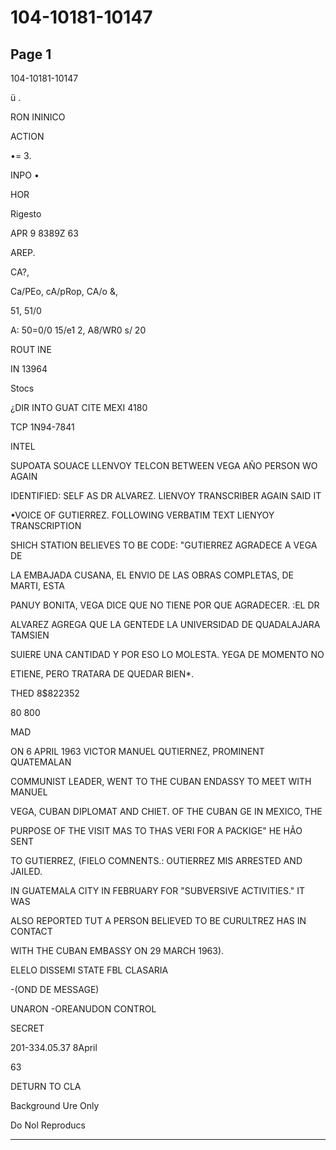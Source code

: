 # 104-10181-10147

## Page 1

104-10181-10147

ü .

RON ININICO

ACTION

•= 3.

INPO •

HOR

Rigesto

APR 9 8389Z 63

AREP.

CA?,

Ca/PEo, cA/pRop, CA/o &,

51, 51/0

A: 50=0/0 15/e1 2, A8/WR0 s/ 20

ROUT INE

IN 13964

Stocs

¿DIR INTO GUAT CITE MEXI 4180

TCP 1N94-7841

INTEL

SUPOATA SOUACE LLENVOY TELCON BETWEEN VEGA AÑO PERSON WO AGAIN

IDENTIFIED: SELF AS DR ALVAREZ. LIENVOY TRANSCRIBER AGAIN SAID IT

•VOICE OF GUTIERREZ. FOLLOWING VERBATIM TEXT LIENYOY TRANSCRIPTION

SHICH STATION BELIEVES TO BE CODE: "GUTIERREZ AGRADECE A VEGA DE

LA EMBAJADA CUSANA, EL ENVIO DE LAS OBRAS COMPLETAS, DE MARTI, ESTA

PANUY BONITA, VEGA DICE QUE NO TIENE POR QUE AGRADECER. :EL DR

ALVAREZ AGREGA QUE LA GENTEDE LA UNIVERSIDAD DE QUADALAJARA TAMSIEN

SUIERE UNA CANTIDAD Y POR ESO LO MOLESTA. YEGA DE MOMENTO NO

ETIENE, PERO TRATARA DE QUEDAR BIEN*.

THED 8$822352

80 800

MAD

ON 6 APRIL 1963 VICTOR MANUEL QUTIERNEZ, PROMINENT QUATEMALAN

COMMUNIST LEADER, WENT TO THE CUBAN ENDASSY TO MEET WITH MANUEL

VEGA, CUBAN DIPLOMAT AND CHIET. OF THE CUBAN GE IN MEXICO, THE

PURPOSE OF THE VISIT MAS TO THAS VERI FOR A PACKIGE" HE HÃO SENT

TO GUTIERREZ, (FIELO COMNENTS.: OUTIERREZ MIS ARRESTED AND JAILED.

IN GUATEMALA CITY IN FEBRUARY FOR "SUBVERSIVE ACTIVITIES." IT WAS

ALSO REPORTED TUT A PERSON BELIEVED TO BE CURULTREZ HAS IN CONTACT

WITH THE CUBAN EMBASSY ON 29 MARCH 1963).

ELELO DISSEMI STATE FBL CLASARIA

-(OND DE MESSAGE)

UNARON -OREANUDON CONTROL

SECRET

201-334.05.37 8April

63

DETURN TO CLA

Background Ure Only

Do Nol Reproducs

---

